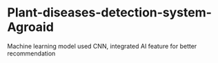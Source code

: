 # Plant-diseases-detection-system-Agroaid
Machine learning model used CNN, integrated AI feature for better recommendation
